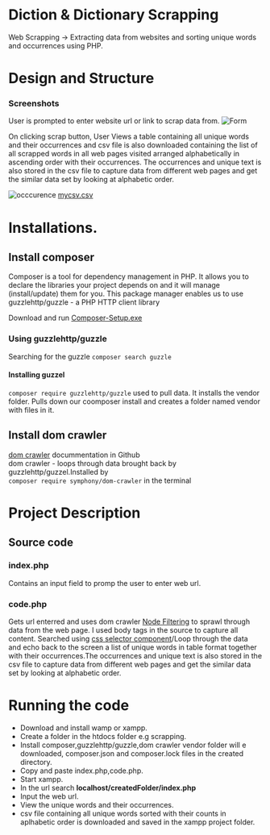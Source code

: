# Diction & Dictionary Scrapping
 Web Scrapping -> Extracting data from websites and sorting unique words and occurrences using PHP.

# Design and Structure
### Screenshots
User is prompted to enter website url or link to scrap data from.
![Form](https://user-images.githubusercontent.com/48151518/150602586-e24d3fca-574c-43e3-8d6a-80f7133e5dd6.PNG)

On clicking scrap button, User Views a table containing all unique words and their occurrences and csv file is also downloaded containing the list of all scrapped words in all web pages visited arranged alphabetically in ascending order with their occurrences. The occurrences and unique text is also stored in the csv file to capture data from different web pages and get the similar data set by looking at alphabetic order.

![occcurence](https://user-images.githubusercontent.com/48151518/150603089-6e8bd460-14e1-40b5-b941-f326507ad6f2.PNG)
[mycsv.csv](https://github.com/254isaiah/webScrapping/files/7916704/mycsv.csv)

# Installations.
## Install composer
Composer is a tool for dependency management in PHP. It allows you to declare the libraries your project depends on and it will manage (install/update) them for you. This package manager enables us to use guzzlehttp/guzzle - a PHP HTTP client library 

Download and run [Composer-Setup.exe](https://getcomposer.org/Composer-Setup.exe)

### Using guzzlehttp/guzzle
Searching for the guzzle
``
composer search guzzle
``
#### Installing guzzel
```composer require guzzlehttp/guzzle``` used to pull data. It installs the vendor folder. Pulls down our coomposer install and creates a folder named vendor with files in it.

## Install dom crawler
[dom crawler](https://symfony.com/doc/current/components/dom_crawler.html) docummentation in Github\
dom crawler - loops through data brought back by guzzlehttp/guzzel.Installed by\
```composer require symphony/dom-crawler``` in the terminal

# Project Description
## Source code
### index.php
Contains an input field to promp the user to enter web url.
### code.php
Gets url enterred and uses dom crawler [Node Filtering](https://symfony.com/doc/current/components/dom_crawler.html#node-filtering) to sprawl through data from the web page. I used body tags in the source to capture all content. Searched using [css selector component](https://symfony.com/doc/current/components/css_selector.html)/Loop through the data and echo back to the screen a list of unique words in table format together with their occurrences.The occurrences and unique text is also stored in the csv file to capture data from different web pages and get the similar data set by looking at alphabetic order.

# Running the code
- Download and install wamp or xampp.
- Create a folder in the htdocs folder e.g scrapping.
- Install composer,guzzlehttp/guzzle,dom crawler vendor folder will e downloaded, composer.json and composer.lock files in the created directory.
- Copy and paste index.php,code.php.
- Start xampp.
- In the url search **localhost/createdFolder/index.php**
- Input the web url.
- View the unique words and their occurrences.
- csv file containing all unique words sorted with their counts in aplhabetic order is downloaded and saved in the xampp project folder.
